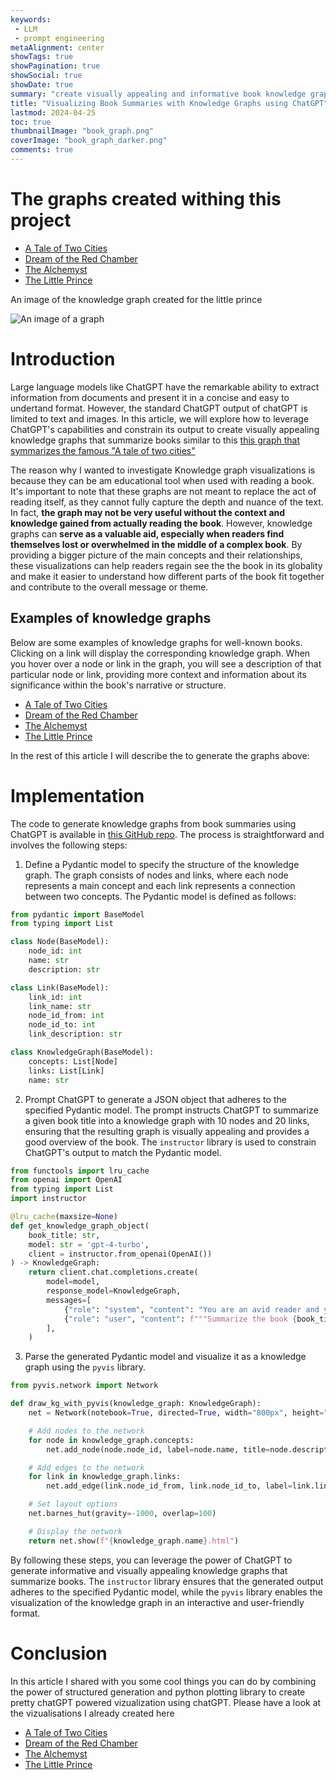 ```yaml
---
keywords:
 - LLM
 - prompt engineering 
metaAlignment: center
showTags: true
showPagination: true
showSocial: true
showDate: true
summary: "create visually appealing and informative book knowledge graphs using the power of Large Language Models"
title: "Visualizing Book Summaries with Knowledge Graphs using ChatGPT"
lastmod: 2024-04-25
toc: true
thumbnailImage: "book_graph.png"
coverImage: "book_graph_darker.png"
comments: true
---
```


# The graphs created withing this project 
- [A Tale of Two Cities](/a_tale_of_two_cities.html)
- [Dream of the Red Chamber](/dream_of_the_red_chamber.html)
- [The Alchemyst](/the_alchemyst.html)
- [The Little Prince](/the_little_prince.html)

An image of the knowledge graph created for the little prince

![An image of a graph](/little_prince.png)

# Introduction
Large language models like ChatGPT have the remarkable ability to extract information from documents and present it in a concise and easy to undertand format. However, the standard ChatGPT output of chatGPT is limited to text and images. In this article, we will explore how to leverage ChatGPT's capabilities and constrain its output to create visually appealing knowledge graphs that summarize books similar to this [this graph that symmarizes the famous "A tale of two cities"](/a_tale_of_two_cities.html)

The reason why I wanted to investigate Knowledge graph visualizations is because they can be am educational tool when used with reading a book. It's important to note that these graphs are not meant to replace the act of reading itself, as they cannot fully capture the depth and nuance of the text. In fact, **the graph may not be very useful without the context and knowledge gained from actually reading the book**.
However, knowledge graphs can **serve as a valuable aid, especially when readers find themselves lost or overwhelmed in the middle of a complex book**. By providing a bigger picture of the main concepts and their relationships, these visualizations can help readers regain  see the the book in its globality and make it easier to understand how different parts of the book fit together and contribute to the overall message or theme.

## Examples of knowledge graphs
Below are some examples of knowledge graphs for well-known books. Clicking on a link will display the corresponding knowledge graph. When you hover over a node or link in the graph, you will see a description of that particular node or link, providing more context and information about its significance within the book's narrative or structure.
- [A Tale of Two Cities](/a_tale_of_two_cities.html)
- [Dream of the Red Chamber](/dream_of_the_red_chamber.html)
- [The Alchemyst](/the_alchemyst.html)
- [The Little Prince](/the_little_prince.html)

In the rest of this article I will describe the to generate the graphs above: 
# Implementation
The code to generate knowledge graphs from book summaries using ChatGPT is available in [this GitHub repo](https://github.com/robinicole/llm-graph). The process is straightforward and involves the following steps:

1. Define a Pydantic model to specify the structure of the knowledge graph. The graph consists of nodes and links, where each node represents a main concept and each link represents a connection between two concepts. The Pydantic model is defined as follows:

```python
from pydantic import BaseModel
from typing import List

class Node(BaseModel):
    node_id: int
    name: str
    description: str

class Link(BaseModel):
    link_id: int
    link_name: str
    node_id_from: int
    node_id_to: int
    link_description: str

class KnowledgeGraph(BaseModel):
    concepts: List[Node]
    links: List[Link]
    name: str
```

2. Prompt ChatGPT to generate a JSON object that adheres to the specified Pydantic model. The prompt instructs ChatGPT to summarize a given book title into a knowledge graph with 10 nodes and 20 links, ensuring that the resulting graph is visually appealing and provides a good overview of the book. The `instructor` library is used to constrain ChatGPT's output to match the Pydantic model.

```python
from functools import lru_cache
from openai import OpenAI
from typing import List
import instructor

@lru_cache(maxsize=None)
def get_knowledge_graph_object(
    book_title: str,
    model: str = 'gpt-4-turbo',
    client = instructor.from_openai(OpenAI())
) -> KnowledgeGraph:
    return client.chat.completions.create(
        model=model,
        response_model=KnowledgeGraph,
        messages=[
            {"role": "system", "content": "You are an avid reader and you summarize books in knowledge graphs and make it entertaining"},
            {"role": "user", "content": f"""Summarize the book {book_title} in the graph given as type. Each of the nodes in the graph represents one main concept of the book. Each of the links represents a connection between two main concepts. The graph should have 10 nodes and 20 links. The resulting graph should be visually appealing and give a good global understanding of the book it summarizes. Take some time and reason step by step before creating the graph object to make a graph that will be easy to display. A node should not have self-loops and there should not be loops between two nodes. The graph should give the reader a good summary of the book."""}
        ],
    )
```

3. Parse the generated Pydantic model and visualize it as a knowledge graph using the `pyvis` library.

```python
from pyvis.network import Network

def draw_kg_with_pyvis(knowledge_graph: KnowledgeGraph):
    net = Network(notebook=True, directed=True, width="800px", height="600px")

    # Add nodes to the network
    for node in knowledge_graph.concepts:
        net.add_node(node.node_id, label=node.name, title=node.description.replace('.', '.\n'), shape="box")

    # Add edges to the network
    for link in knowledge_graph.links:
        net.add_edge(link.node_id_from, link.node_id_to, label=link.link_name, title=link.link_description.replace('.', '.\n'))

    # Set layout options
    net.barnes_hut(gravity=-1000, overlap=100)

    # Display the network
    return net.show(f"{knowledge_graph.name}.html")
```

By following these steps, you can leverage the power of ChatGPT to generate informative and visually appealing knowledge graphs that summarize books. The `instructor` library ensures that the generated output adheres to the specified Pydantic model, while the `pyvis` library enables the visualization of the knowledge graph in an interactive and user-friendly format.


# Conclusion
In this article I shared with you some cool things you can do by combining the power of structured generation and python plotting library to create pretty chatGPT powered vizualization using chatGPT. Please have a look at the vizualisations I already created here 
- [A Tale of Two Cities](/a_tale_of_two_cities.html)
- [Dream of the Red Chamber](/dream_of_the_red_chamber.html)
- [The Alchemyst](/the_alchemyst.html)
- [The Little Prince](/the_little_prince.html)
